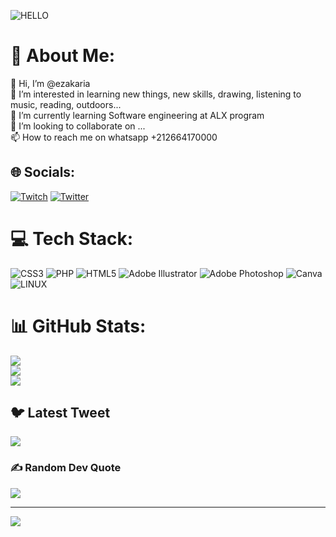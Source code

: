 ![HELLO](https://camo.githubusercontent.com/cae12fddd9d6982901d82580bdf321d81fb299141098ca1c2d4891870827bf17/68747470733a2f2f6d69726f2e6d656469756d2e636f6d2f6d61782f313336302f302a37513379765349765f7430696f4a2d5a2e676966)

# 💫 About Me:
👋 Hi, I’m @ezakaria<br>👀 I’m interested in learning new things, new skills, drawing, listening to music, reading, outdoors...<br>🌱 I’m currently learning Software engineering at ALX program<br>💞️ I’m looking to collaborate on ...<br>📫 How to reach me on whatsapp +212664170000


## 🌐 Socials:
[![Twitch](https://img.shields.io/badge/Twitch-%239146FF.svg?logo=Twitch&logoColor=white)](https://twitch.tv/Ezakaria) [![Twitter](https://img.shields.io/badge/Twitter-%231DA1F2.svg?logo=Twitter&logoColor=white)](https://twitter.com/@zakariaorche) 

# 💻 Tech Stack:
![CSS3](https://img.shields.io/badge/css3-%231572B6.svg?style=for-the-badge&logo=css3&logoColor=white) ![PHP](https://img.shields.io/badge/php-%23777BB4.svg?style=for-the-badge&logo=php&logoColor=white) ![HTML5](https://img.shields.io/badge/html5-%23E34F26.svg?style=for-the-badge&logo=html5&logoColor=white) ![Adobe Illustrator](https://img.shields.io/badge/adobeillustrator-%23FF9A00.svg?style=for-the-badge&logo=adobeillustrator&logoColor=white) ![Adobe Photoshop](https://img.shields.io/badge/adobephotoshop-%2331A8FF.svg?style=for-the-badge&logo=adobephotoshop&logoColor=white) ![Canva](https://img.shields.io/badge/Canva-%2300C4CC.svg?style=for-the-badge&logo=Canva&logoColor=white) ![LINUX](https://img.shields.io/badge/Linux-FCC624?style=for-the-badge&logo=linux&logoColor=black)
# 📊 GitHub Stats:
![](https://github-readme-stats.vercel.app/api?username=Ezakariaa&theme=default&hide_border=false&include_all_commits=false&count_private=false)<br/>
![](https://github-readme-streak-stats.herokuapp.com/?user=Ezakariaa&theme=default&hide_border=false)<br/>
![](https://github-readme-stats.vercel.app/api/top-langs/?username=Ezakariaa&theme=default&hide_border=false&include_all_commits=false&count_private=false&layout=compact)

## 🐦 Latest Tweet
[![](https://gtce.itsvg.in/api?username=@zakariaorche)](https://github.com/VishwaGauravIn/github-twitter-card-embed)

### ✍️ Random Dev Quote
![](https://quotes-github-readme.vercel.app/api?type=horizontal&theme=radical)

---
[![](https://visitcount.itsvg.in/api?id=Ezakariaa&icon=0&color=0)](https://visitcount.itsvg.in)

<!-- Proudly created with GPRM ( https://gprm.itsvg.in ) -->
